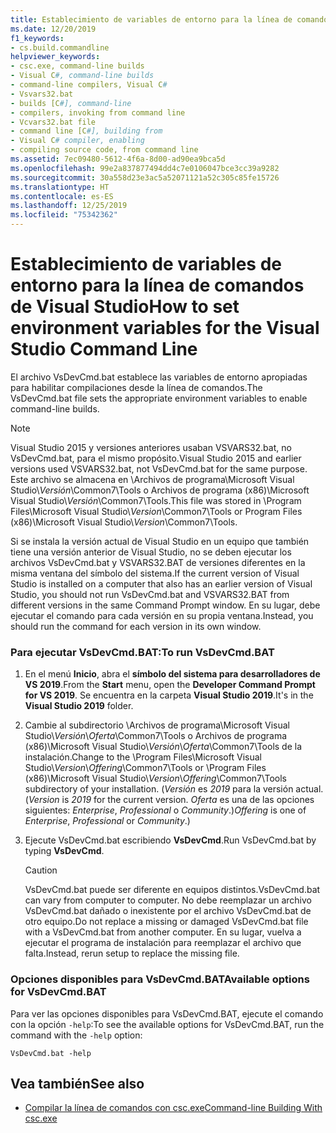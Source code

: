 ```yaml
---
title: Establecimiento de variables de entorno para la línea de comandos de Visual Studio
ms.date: 12/20/2019
f1_keywords:
- cs.build.commandline
helpviewer_keywords:
- csc.exe, command-line builds
- Visual C#, command-line builds
- command-line compilers, Visual C#
- Vsvars32.bat
- builds [C#], command-line
- compilers, invoking from command line
- Vcvars32.bat file
- command line [C#], building from
- Visual C# compiler, enabling
- compiling source code, from command line
ms.assetid: 7ec09480-5612-4f6a-8d00-ad90ea9bca5d
ms.openlocfilehash: 99e2a837877494dd4c7e0106047bce3cc39a9282
ms.sourcegitcommit: 30a558d23e3ac5a52071121a52c305c85fe15726
ms.translationtype: HT
ms.contentlocale: es-ES
ms.lasthandoff: 12/25/2019
ms.locfileid: "75342362"
---
```

# <a name="how-to-set-environment-variables-for-the-visual-studio-command-line"></a><span data-ttu-id="b0d44-102">Establecimiento de variables de entorno para la línea de comandos de Visual Studio</span><span class="sxs-lookup"><span data-stu-id="b0d44-102">How to set environment variables for the Visual Studio Command Line</span></span>

<span data-ttu-id="b0d44-103">El archivo VsDevCmd.bat establece las variables de entorno apropiadas para habilitar compilaciones desde la línea de comandos.</span><span class="sxs-lookup"><span data-stu-id="b0d44-103">The VsDevCmd.bat file sets the appropriate environment variables to enable command-line builds.</span></span>

> [!NOTE]
> <span data-ttu-id="b0d44-104">Visual Studio 2015 y versiones anteriores usaban VSVARS32.bat, no VsDevCmd.bat, para el mismo propósito.</span><span class="sxs-lookup"><span data-stu-id="b0d44-104">Visual Studio 2015 and earlier versions used VSVARS32.bat, not VsDevCmd.bat for the same purpose.</span></span> <span data-ttu-id="b0d44-105">Este archivo se almacena en \Archivos de programa\Microsoft Visual Studio\\*Versión*\Common7\Tools o Archivos de programa (x86)\Microsoft Visual Studio\\*Versión*\Common7\Tools.</span><span class="sxs-lookup"><span data-stu-id="b0d44-105">This file was stored in \Program Files\Microsoft Visual Studio\\*Version*\Common7\Tools or Program Files (x86)\Microsoft Visual Studio\\*Version*\Common7\Tools.</span></span>

<span data-ttu-id="b0d44-106">Si se instala la versión actual de Visual Studio en un equipo que también tiene una versión anterior de Visual Studio, no se deben ejecutar los archivos VsDevCmd.bat y VSVARS32.BAT de versiones diferentes en la misma ventana del símbolo del sistema.</span><span class="sxs-lookup"><span data-stu-id="b0d44-106">If the current version of Visual Studio is installed on a computer that also has an earlier version of Visual Studio, you should not run VsDevCmd.bat and VSVARS32.BAT from different versions in the same Command Prompt window.</span></span> <span data-ttu-id="b0d44-107">En su lugar, debe ejecutar el comando para cada versión en su propia ventana.</span><span class="sxs-lookup"><span data-stu-id="b0d44-107">Instead, you should run the command for each version in its own window.</span></span>

### <a name="to-run-vsdevcmdbat"></a><span data-ttu-id="b0d44-108">Para ejecutar VsDevCmd.BAT:</span><span class="sxs-lookup"><span data-stu-id="b0d44-108">To run VsDevCmd.BAT</span></span>

1. <span data-ttu-id="b0d44-109">En el menú **Inicio**, abra el **símbolo del sistema para desarrolladores de VS 2019**.</span><span class="sxs-lookup"><span data-stu-id="b0d44-109">From the **Start** menu, open the **Developer Command Prompt for VS 2019**.</span></span>  <span data-ttu-id="b0d44-110">Se encuentra en la carpeta **Visual Studio 2019**.</span><span class="sxs-lookup"><span data-stu-id="b0d44-110">It's in the **Visual Studio 2019** folder.</span></span>

2. <span data-ttu-id="b0d44-111">Cambie al subdirectorio \Archivos de programa\Microsoft Visual Studio\\*Versión*\\*Oferta*\Common7\Tools o Archivos de programa (x86)\Microsoft Visual Studio\\*Versión*\\*Oferta*\Common7\Tools de la instalación.</span><span class="sxs-lookup"><span data-stu-id="b0d44-111">Change to the \Program Files\Microsoft Visual Studio\\*Version*\\*Offering*\Common7\Tools or \Program Files (x86)\Microsoft Visual Studio\\*Version*\\*Offering*\Common7\Tools subdirectory of your installation.</span></span>  <span data-ttu-id="b0d44-112">(*Versión* es *2019* para la versión actual.</span><span class="sxs-lookup"><span data-stu-id="b0d44-112">(*Version* is *2019* for the current version.</span></span> <span data-ttu-id="b0d44-113">*Oferta* es una de las opciones siguientes: *Enterprise*, *Professional* o *Community*.)</span><span class="sxs-lookup"><span data-stu-id="b0d44-113">*Offering* is one of *Enterprise*, *Professional* or *Community*.)</span></span>

3. <span data-ttu-id="b0d44-114">Ejecute VsDevCmd.bat escribiendo **VsDevCmd**.</span><span class="sxs-lookup"><span data-stu-id="b0d44-114">Run VsDevCmd.bat by typing **VsDevCmd**.</span></span>

    > [!CAUTION]
    > <span data-ttu-id="b0d44-115">VsDevCmd.bat puede ser diferente en equipos distintos.</span><span class="sxs-lookup"><span data-stu-id="b0d44-115">VsDevCmd.bat can vary from computer to computer.</span></span> <span data-ttu-id="b0d44-116">No debe reemplazar un archivo VsDevCmd.bat dañado o inexistente por el archivo VsDevCmd.bat de otro equipo.</span><span class="sxs-lookup"><span data-stu-id="b0d44-116">Do not replace a missing or damaged VsDevCmd.bat file with a VsDevCmd.bat from another computer.</span></span> <span data-ttu-id="b0d44-117">En su lugar, vuelva a ejecutar el programa de instalación para reemplazar el archivo que falta.</span><span class="sxs-lookup"><span data-stu-id="b0d44-117">Instead, rerun setup to replace the missing file.</span></span>

### <a name="available-options-for-vsdevcmdbat"></a><span data-ttu-id="b0d44-118">Opciones disponibles para VsDevCmd.BAT</span><span class="sxs-lookup"><span data-stu-id="b0d44-118">Available options for VsDevCmd.BAT</span></span>

<span data-ttu-id="b0d44-119">Para ver las opciones disponibles para VsDevCmd.BAT, ejecute el comando con la opción `-help`:</span><span class="sxs-lookup"><span data-stu-id="b0d44-119">To see the available options for VsDevCmd.BAT, run the command with the `-help` option:</span></span>

```console
VsDevCmd.bat -help
```

## <a name="see-also"></a><span data-ttu-id="b0d44-120">Vea también</span><span class="sxs-lookup"><span data-stu-id="b0d44-120">See also</span></span>

- [<span data-ttu-id="b0d44-121">Compilar la línea de comandos con csc.exe</span><span class="sxs-lookup"><span data-stu-id="b0d44-121">Command-line Building With csc.exe</span></span>](./command-line-building-with-csc-exe.md)
